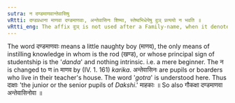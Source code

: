 ```yaml
---
sutra: न दण्डमाणवान्तेवासिषु
vRtti: दण्डप्रधाना माणवा दण्डमाणवाः, अन्तेवासिनः शिष्या, स्तेष्वभिधेयेषु वुञ् प्रत्ययो न भवति ॥
vRtti_eng: The affix वुञ् is not used after a Family-name, when it denotes a \"beginner pupil\", and \"a boarder pupil.'
---
```

The word दण्डमाणवाः means a little naughty boy (माणव), the only means of instilling knowledge in whom is the rod (खण्ड), or whose principal sign of studentship is the '_danda_' and nothing intrinsic. i.e. a mere beginner. The न is changed to ण in माणव by (IV. 1. 161) _karika_. अन्तेवासिनः are pupils or boarders who live in their teacher's house. The word '_gotra_' is understood here. Thus दाक्षाः 'the junior or the senior pupils of _Dakshi_.' माहकाः ॥ So also गौकक्षा दण्डमाणवा अन्तेवासिनोवा ॥
